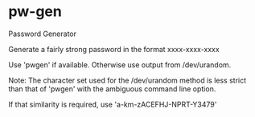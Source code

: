 # pw-gen
Password Generator

Generate a fairly strong password in the format xxxx-xxxx-xxxx

Use 'pwgen' if available. Otherwise use output from /dev/urandom.

Note: The character set used for the /dev/urandom method is less strict than that of 'pwgen' with the ambiguous
command line option.

If that similarity is required, use 'a-km-zACEFHJ-NPRT-Y3479'
